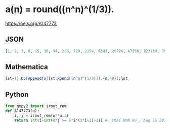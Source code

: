 # a\(n\) \= round\(\(n^n\)^\(1/3\)\)\.
https://oeis.org/A147773
## JSON
```JSON
[1, 2, 3, 6, 15, 36, 94, 256, 729, 2154, 6583, 20736, 67156, 223150, 759375, 2642246, 9387369, 34012224, 125537306, 471556032, 1801088541, 6989288907, 27536796143, 110075314176, 446169698824, 1832746290156, 7625597484987, 32122422687591]
```
## Mathematica
```Mathematica
lst={};Do[AppendTo[lst,Round[(n^n)^(1/3)]],{n,40}];lst
```
## Python
```Python
from gmpy2 import iroot_rem
def A147773(n):
    i, j = iroot_rem(n**n,3)
    return int(i+int(8*j >= 6*i*(2*i+1)+1)) # _Chai Wah Wu_, Aug 16 2016
```
